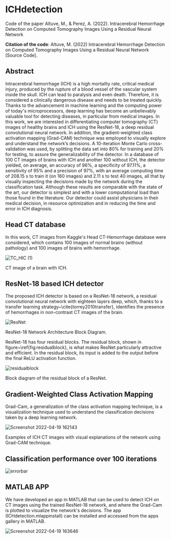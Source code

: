 # ICHdetection

Code of the paper Altuve, M., & Perez, A. (2022). Intracerebral Hemorrhage Detection on Computed Tomography Images Using a Residual Neural Network

**Citation of the code**: Altuve, M. (2022) Intracerebral Hemorrhage Detection on Computed Tomography Images Using a Residual Neural Network [Source Code].

## Abstract
Intracerebral hemorrhage (ICH) is a high mortality rate, critical medical injury, produced by the rupture of a blood vessel of the vascular system inside the skull. ICH can lead to paralysis and even death. Therefore, it is considered a clinically dangerous disease and needs to be treated quickly. Thanks to the advancement in machine learning and the computing power of today's microprocessors, deep learning has become an unbelievably valuable tool for detecting diseases, in particular from medical images. In this work, we are interested in differentiating computer tomography (CT) images of healthy brains and ICH using the ResNet-18, a deep residual convolutional neural network. In addition, the gradient-weighted class activation mapping (Grad-CAM) technique was employed to visually explore and understand the network’s decisions. A 10-iteration Monte Carlo cross-validation was used, by splitting the data set into 80\% for training and 20\% for testing, to assure the generalizability of the detector. In a database of 100 CT images of brains with ICH and another 100 without ICH, the detector yielded, on average, an accuracy of 96\%, a specificity of 97.11\%, a sensitivity of 95\% and a precision of 97\%, with an average computing time of 208.15 s to train it (on 160 images) and 2.11 s to test 40 images, all that by visually inspecting the decisions made by the network during the classification task. Although these results are comparable with the state of the art, our detector is simplest and with a lower computational load than those found in the literature. Our detector could assist physicians in their medical decision, in resource optimization and in reducing the time and error in ICH diagnosis.

## Head CT database
In this work, CT images from Kaggle's Head CT-Hemorrhage database were considered, which contains 100 images of normal brains (without pathology) and 100 images of brains with hemorrhage. 

![TC_HIC (1)](https://user-images.githubusercontent.com/8375111/164104556-9e88d16b-ee19-4b8e-91e5-95d42c09bb2e.jpg)

CT image of a brain with ICH.

## ResNet-18 based ICH detector
The proposed ICH detector is based on a ResNet-18 network, a residual convolutional neural network with eighteen layers deep, which, thanks to a transfer learning strategy~\cite{torrey2010transfer}, identifies the presence of hemorrhages in non-contrast CT images of the brain.

![ResNet](https://user-images.githubusercontent.com/8375111/164103301-93cb7b44-cc76-460f-a63f-4bf15539ff09.png)

ResNet-18 Network Architecture Block Diagram.

ResNet-18 has four residual blocks. The residual block, shown in figure~\ref{fig:residualblock}, is what makes ResNet particularly attractive and efficient. In the residual block, its input is added to the output before the final ReLU activation function.

![residualblock](https://user-images.githubusercontent.com/8375111/164103555-14e87c47-3717-4e59-ba46-a585376826a4.png)

Block diagram of the residual block of a ResNet.

## Gradient-Weighted Class Activation Mapping
Grad-Cam, a generalization of the class activation mapping technique, is a visualization technique used to understand the classification decisions taken by a deep learning network. 

![Screenshot 2022-04-19 162143](https://user-images.githubusercontent.com/8375111/164104092-0e50b7e4-9be7-4b08-b59b-c0e3e87e16ca.jpg)

Examples of ICH CT images with visual explanations of the network using Grad-CAM technique.

## Classification performance over 100 iterations

![errorbar](https://user-images.githubusercontent.com/8375111/164942617-4246dbcf-8953-42d6-96f4-702a7f301acb.png)


## MATLAB APP
We have developed an app in MATLAB that can be used to detect ICH on CT images using the trained ResNet-18 network, and where the Grad-Cam is plotted to visualize the network's decisions. The app (ICHdetection.mlappinstall) can be installed and accessed from the apps gallery in MATLAB. 

![Screenshot 2022-04-19 163646](https://user-images.githubusercontent.com/8375111/164105996-5dd42d34-64fb-474c-bdbf-46fc7bbaa233.jpg)

